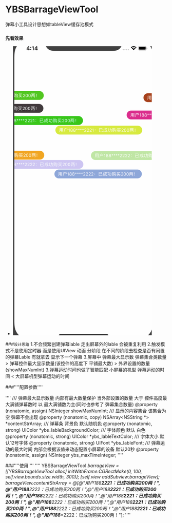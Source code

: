 # YBSBarrageViewTool
弹幕小工具设计思想如tableView缓存池模式
### ````先看效果````
- ![Alt text](https://github.com/GitHubYYBS/YBSBarrageViewTool/blob/master/%E6%95%88%E6%9E%9C%E5%9B%BE.gif?raw=true)

###````设计思路````
    1.不会频繁创建弹幕lable 走出屏幕外的lable 会被重复利用
    2.触发模式不是使用定时器 而是使用UIView 动画 分阶段 在不同的阶段去检查是否有闲置的弹幕Lable 有就拿去 显示下一个弹幕
    3.屏幕中 弹幕最大显示数 弹幕集合类数量 > 弹幕控件最大显示数量(该控件的高度下 平铺最大数) > 外界设置的数量(showMaxNumInt)
    3.弹幕运动时间也做了智能匹配 小屏幕的机型 弹幕运动的时间 < 大屏幕机型弹幕运动的时间
    
###''''配置参数''''

''''
/// 弹幕最大显示数量 内部有最大数量保护 当外部设置的数量 大于 控件高度最大满铺弹幕数时 以 最大满铺数为主(同时也参考了 弹幕集合数量)
@property (nonatomic, assign) NSInteger showMaxNumInt;
/// 显示的内容集合 该集合为空 弹幕不会出现
@property (nonatomic, copy) NSArray<NSString *> *contentStrArray;
/// 弹幕条 背景色 默认随机色
@property (nonatomic, strong) UIColor *ybs_lableBackgroundColor;
/// 字体颜色 默认 白色
@property (nonatomic, strong) UIColor *ybs_lableTextColor;
/// 字体大小 默认12号字体 
@property (nonatomic, strong) UIFont  *ybs_lableFont;
/// 弹幕运动的最大时间 内部会根据该值来动态配置小屏幕的设备 默认20秒
@property (nonatomic, assign) NSInteger ybs_maxTimeInteger;
''''

###''''使用''''
''''
YBSBarrageViewTool *barrageView = [[YBSBarrageViewTool alloc] initWithFrame:CGRectMake(0, 100, self.view.bounds.size.width, 300)];
    [self.view addSubview:barrageView];
    barrageView.contentStrArray = @[@"用户188****2221：已成功购买200两！", @"用户188****2222：已成功购买200两！",@"用户188****2221：已成功购买200两！", @"用户188****2222：已成功购买200两！",@"用户188****2221：已成功购买200两！", @"用户188****2222：已成功购买200两！",@"用户188****2221：已成功购买200两！", @"用户188****2222：已成功购买200两！",@"用户188****2221：已成功购买200两！", @"用户188****2222：已成功购买200两！"];
''''
